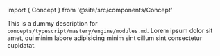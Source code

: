 import { Concept } from '@site/src/components/Concept'

<Concept
  title = "Modules"
  kind  = "Mastery"
  block = {true}>
This is a dummy description for `concepts/typescript/mastery/engine/modules.md`.
Lorem ipsum dolor sit amet, qui minim labore adipisicing minim sint cillum sint consectetur cupidatat.  
</Concept>

